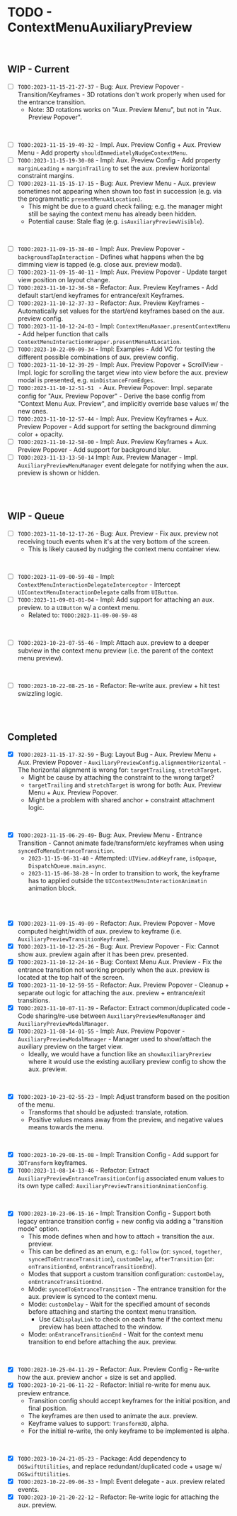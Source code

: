 # TODO - ContextMenuAuxiliaryPreview

<br>

## WIP - Current

- [ ] `TODO:2023-11-15-21-27-37` - Bug: Aux. Preview Popover - Transition/Keyframes - 3D rotations don't work properly when used for the entrance transition.
  * Note: 3D rotations works on "Aux. Preview Menu", but not in "Aux. Preview Popover".

<br>

- [ ] `TODO:2023-11-15-19-49-32` - Impl. Aux. Preview Config + Aux. Preview Menu - Add property `shouldImmediatelyNudgeContextMenu`.
- [ ] `TODO:2023-11-15-19-30-08` - Impl: Aux. Preview Config - Add property `marginLeading` + `marginTrailing` to set the aux. preview horizontal constraint margins.
- [ ] `TODO:2023-11-15-15-17-15` - Bug: Aux. Preview Menu - Aux. preview sometimes not appearing when shown too fast in succession (e.g. via the programmatic `presentMenuAtLocation`).
  * This might be due to a guard check failing; e.g. the manager might still be saying the context menu has already been hidden.
  * Potential cause: Stale flag (e.g. `isAuxiliaryPreviewVisible`).

<br>

- [ ] `TODO:2023-11-09-15-38-40` - Impl: Aux. Preview Popover - `backgroundTapInteraction` - Defines what happens when the bg dimming view is tapped (e.g. close aux. preview modal).
- [ ] `TODO:2023-11-09-15-40-11` - Impl: Aux. Preview Popover - Update target view position on layout change.
- [ ] `TODO:2023-11-10-12-36-58` - Refactor: Aux. Preview Keyframes - Add default start/end keyframes for entrance/exit Keyframes.
- [ ] `TODO:2023-11-10-12-37-33` - Refactor: Aux. Preview Keyframes - Automatically set values for the start/end keyframes based on the aux. preview config.
- [ ] `TODO:2023-11-10-12-24-03` - Impl: `ContextMenuManaer.presentContextMenu` - Add helper function that calls `ContextMenuInteractionWrapper.presentMenuAtLocation`. 
- [ ] `TODO:2023-10-22-09-09-34` - Impl: Examples - Add VC for testing the different possible combinations of aux. preview config.
- [ ] `TODO:2023-11-10-12-39-29` - Impl: Aux. Preview Popover + ScrollView - Impl. logic for scrolling the target view into view before the aux. preview modal is presented, e.g. `minDistanceFromEdges`.
- [ ] `TODO:2023-11-10-12-51-51 ` - Aux. Preview Popover: Impl. separate config for "Aux. Preview Popover" - Derive the base config from "Context Menu Aux. Preview", and implicitly override base values w/ the new ones.
- [ ] `TODO:2023-11-10-12-57-44` - Impl: Aux. Preview Keyframes + Aux. Preview Popover - Add support for setting the background dimming color + opacity.
- [ ] `TODO:2023-11-10-12-58-00` - Impl: Aux. Preview Keyframes + Aux. Preview Popover - Add support for background blur.
- [ ] `TODO:2023-11-13-13-50-14` Impl: Aux. Preview Manager - Impl. `AuxiliaryPreviewMenuManager` event delegate for notifying when the aux. preview is shown or hidden. 

<br><br>

## WIP - Queue

- [ ] `TODO:2023-11-10-12-17-26` - Bug: Aux. Preview - Fix aux. preview not receiving touch events when it's at the very bottom of the screen.
  * This is likely caused by nudging the context menu container view.

<br>

- [ ] `TODO:2023-11-09-00-59-48` - Impl: `ContextMenuInteractionDelegateInterceptor` - Intercept `UIContextMenuInteractionDelegate` calls from `UIButton`.
- [ ] `TODO:2023-11-09-01-01-04` - Impl: Add support for attaching an aux. preview. to a `UIButton` w/ a context menu.
  * Related to: `TODO:2023-11-09-00-59-48`

<br>

- [ ] `TODO:2023-10-23-07-55-46` - Impl: Attach aux. preview to a deeper subview in the context menu preview (i.e. the parent of the context menu preview).

<br>

- [ ] `TODO:2023-10-22-08-25-16` - Refactor: Re-write aux. preview + hit test swizzling logic.

<br><br>

## Completed

- [x] `TODO:2023-11-15-17-32-59` - Bug: Layout Bug - Aux. Preview Menu + Aux. Preview Popover - `AuxiliaryPreviewConfig.alignmentHorizontal` - The horizontal alignment is wrong for: `targetTrailing`, `stretchTarget`.
  * Might be cause by attaching the constraint to the wrong target?
  * `targetTrailing` and `stretchTarget` is wrong for both: Aux. Preview Menu + Aux. Preview Popover.
  * Might be a problem with shared anchor + constraint attachment logic.

<br>

- [x] `TODO:2023-11-15-06-29-49`- Bug: Aux. Preview Menu - Entrance Transition - Cannot animate fade/transform/etc keyframes when using `syncedToMenuEntranceTransition`.
  * `2023-11-15-06-31-40` - Attempted: `UIView.addKeyframe`, `isOpaque`, `DispatchQueue.main.async`.
  * `2023-11-15-06-38-28` - In order to transition to work, the keyframe has to applied outside the `UIContextMenuInteractionAnimatin` animation block. 

<br>

<br>

- [x] `TODO:2023-11-09-15-49-09` - Refactor: Aux. Preview Popover - Move computed height/width of aux. preview to keyframe (i.e. `AuxiliaryPreviewTransitionKeyframe`).
- [x] `TODO:2023-11-10-12-25-26` - Bug: Aux. Preview Popover - Fix: Cannot show aux. preview again after it has been prev. presented.
- [x] `TODO:2023-11-10-12-24-16` - Bug: Context Menu Aux. Preview - Fix the entrance transition not working properly when the aux. preview is located at the top half of the screen.
- [x] `TODO:2023-11-10-12-59-55` - Refactor: Aux. Preview Popover - Cleanup + separate out logic for attaching the aux. preview + entrance/exit transitions.
- [x] `TODO:2023-11-10-07-11-39` - Refactor: Extract common/duplicated code - Code sharing/re-use between `AuxiliaryPreviewMenuManager` and `AuxiliaryPreviewModalManager`.
- [x] `TODO:2023-11-08-14-01-55` - Impl: Aux. Preview Popover - `AuxiliaryPreviewModalManager` - Manager used to show/attach the auxiliary preview on the target view.
  * Ideally, we would have a function like an `showAuxiliaryPreview` where it would use the existing auxiliary preview config to show the aux. preview.

<br>

- [x] `TODO:2023-10-23-02-55-23` - Impl: Adjust transform based on the position of the menu.
  * Transforms that should be adjusted: translate, rotation.
  * Positive values means away from the preview, and negative values means towards the menu.

<br>

- [x]  `TODO:2023-10-29-08-15-08` - Impl: Transition Config - Add support for `3DTransform` keyframes.
- [x] `TODO:2023-11-08-14-13-46` - Refactor: Extract `AuxiliaryPreviewEntranceTransitionConfig` associated enum values to its own type called: `AuxiliaryPreviewTransitionAnimationConfig`.

<br>

- [x] `TODO:2023-10-23-06-15-16` - Impl: Transition Config - Support both legacy entrance transition config + new config via adding a "transition mode" option.
  * This mode defines when and how to attach + transition the aux. preview.
  * This can be defined as an enum, e.g.: `follow` (or: `synced`, `together`, `syncedToEntranceTransition`), `customDelay`, `afterTransition` (or: `onTransitionEnd`, `onEntranceTransitionEnd`).
  * Modes that support a custom transition configuration: `customDelay`, `onEntranceTransitionEnd`.
  * Mode: `syncedToEntranceTransition` - The entrance transition for the aux. preview is synced to the context menu.
  * Mode: `customDelay` - Wait for the specified amount of seconds before attaching and starting the context menu transition.
    * Use `CADisplayLink` to check on each frame if the context menu preview has been attached to the window.
  * Mode: `onEntranceTransitionEnd` - Wait for the context menu transition to end before attaching the aux. preview.

<br>

- [x] `TODO:2023-10-25-04-11-29` - Refactor: Aux. Preview Config - Re-write how the aux. preview anchor + size is set and applied.
- [x] `TODO:2023-10-21-06-11-22` - Refactor: Initial re-write for menu aux. preview entrance.
  * Transition config should accept keyframes for the initial position, and final position.
  * The keyframes are then used to animate the aux. preview.
  * Keyframe values to support: `Transform3D`, alpha.
  * For the initial re-write, the only keyframe to be implemented is alpha.

<br>

- [x] `TODO:2023-10-24-21-05-23` - Package: Add dependency to `DGSwiftUtilities`, and replace redundant/duplicated code + usage w/  `DGSwiftUtilities`. 
- [x] `TODO:2023-10-22-09-06-33` - Impl: Event delegate - aux. preview related events.
- [x] `TODO:2023-10-21-20-22-12` - Refactor: Re-write logic for attaching the aux. preview.